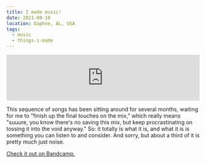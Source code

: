 ```yaml
---
title: I made music!
date: 2021-09-10
location: Daphne, AL, USA
tags:
  - music
  - things-i-made
---
```

<iframe style="border: 0; width: 100%; height: 120px;" src="https://bandcamp.com/EmbeddedPlayer/album=2538551780/size=large/bgcol=ffffff/linkcol=333333/tracklist=false/artwork=small/transparent=true/" loading="lazy"><a href="https://minttoothpick.bandcamp.com/album/returner-commence">Returner, Commence by minttoothpick</a></iframe>

This sequence of songs has been sitting around for several months, waiting for me to "finish up the final touches on the mix," which really means "suuure, you know there's no saving this mix, but keep procrastinating on tossing it into the void anyway." So: it totally is what it is, and what it is is something you can listen to and consider. And sorry, but about a third of it is pretty much just noise.

[Check it out on Bandcamp.](https://minttoothpick.bandcamp.com/)
